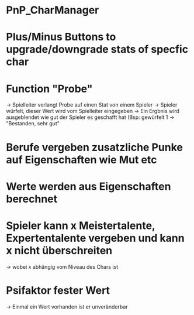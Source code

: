 # PnP_CharManager

# Plus/Minus Buttons to upgrade/downgrade stats of specfic char
# Function "Probe" 
  -> Spielleiter verlangt Probe auf einen Stat von einem Spieler
  -> Spieler würfelt, dieser Wert wird vom Spielleiter eingegeben
  -> Ein Ergbnis wird ausgeblendet wie gut der Spieler es geschafft hat (Bsp: gewürfelt 1 -> "Bestanden, sehr gut"
# Berufe vergeben zusatzliche Punke auf Eigenschaften wie Mut etc
# Werte werden aus Eigenschaften berechnet
# Spieler kann x Meistertalente, Expertentalente vergeben und kann x nicht überschreiten
  -> wobei x abhängig vom Niveau des Chars ist
# Psifaktor fester Wert
  -> Einmal ein Wert vorhanden ist er unveränderbar
